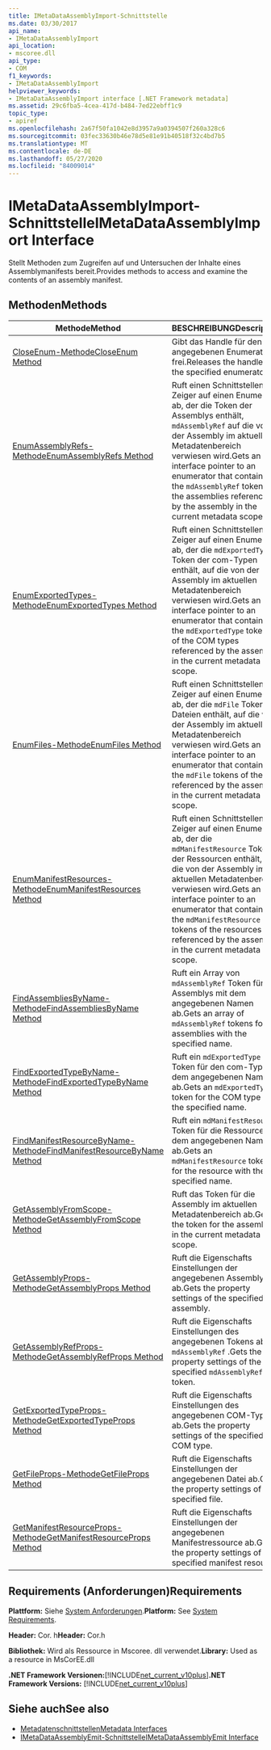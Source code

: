 ```yaml
---
title: IMetaDataAssemblyImport-Schnittstelle
ms.date: 03/30/2017
api_name:
- IMetaDataAssemblyImport
api_location:
- mscoree.dll
api_type:
- COM
f1_keywords:
- IMetaDataAssemblyImport
helpviewer_keywords:
- IMetaDataAssemblyImport interface [.NET Framework metadata]
ms.assetid: 29c6fba5-4cea-417d-b484-7ed22ebff1c9
topic_type:
- apiref
ms.openlocfilehash: 2a67f50fa1042e8d3957a9a0394507f260a328c6
ms.sourcegitcommit: 03fec33630b46e78d5e81e91b40518f32c4bd7b5
ms.translationtype: MT
ms.contentlocale: de-DE
ms.lasthandoff: 05/27/2020
ms.locfileid: "84009014"
---
```

# <a name="imetadataassemblyimport-interface"></a><span data-ttu-id="24621-102">IMetaDataAssemblyImport-Schnittstelle</span><span class="sxs-lookup"><span data-stu-id="24621-102">IMetaDataAssemblyImport Interface</span></span>
<span data-ttu-id="24621-103">Stellt Methoden zum Zugreifen auf und Untersuchen der Inhalte eines Assemblymanifests bereit.</span><span class="sxs-lookup"><span data-stu-id="24621-103">Provides methods to access and examine the contents of an assembly manifest.</span></span>  
  
## <a name="methods"></a><span data-ttu-id="24621-104">Methoden</span><span class="sxs-lookup"><span data-stu-id="24621-104">Methods</span></span>  
  
|<span data-ttu-id="24621-105">Methode</span><span class="sxs-lookup"><span data-stu-id="24621-105">Method</span></span>|<span data-ttu-id="24621-106">BESCHREIBUNG</span><span class="sxs-lookup"><span data-stu-id="24621-106">Description</span></span>|  
|------------|-----------------|  
|[<span data-ttu-id="24621-107">CloseEnum-Methode</span><span class="sxs-lookup"><span data-stu-id="24621-107">CloseEnum Method</span></span>](imetadataassemblyimport-closeenum-method.md)|<span data-ttu-id="24621-108">Gibt das Handle für den angegebenen Enumerator frei.</span><span class="sxs-lookup"><span data-stu-id="24621-108">Releases the handle to the specified enumerator.</span></span>|  
|[<span data-ttu-id="24621-109">EnumAssemblyRefs-Methode</span><span class="sxs-lookup"><span data-stu-id="24621-109">EnumAssemblyRefs Method</span></span>](imetadataassemblyimport-enumassemblyrefs-method.md)|<span data-ttu-id="24621-110">Ruft einen Schnittstellen Zeiger auf einen Enumerator ab, der die Token der Assemblys enthält, `mdAssemblyRef` auf die von der Assembly im aktuellen Metadatenbereich verwiesen wird.</span><span class="sxs-lookup"><span data-stu-id="24621-110">Gets an interface pointer to an enumerator that contains the `mdAssemblyRef` tokens of the assemblies referenced by the assembly in the current metadata scope.</span></span>|  
|[<span data-ttu-id="24621-111">EnumExportedTypes-Methode</span><span class="sxs-lookup"><span data-stu-id="24621-111">EnumExportedTypes Method</span></span>](imetadataassemblyimport-enumexportedtypes-method.md)|<span data-ttu-id="24621-112">Ruft einen Schnittstellen Zeiger auf einen Enumerator ab, der die `mdExportedType` Token der com-Typen enthält, auf die von der Assembly im aktuellen Metadatenbereich verwiesen wird.</span><span class="sxs-lookup"><span data-stu-id="24621-112">Gets an interface pointer to an enumerator that contains the `mdExportedType` tokens of the COM types referenced by the assembly in the current metadata scope.</span></span>|  
|[<span data-ttu-id="24621-113">EnumFiles-Methode</span><span class="sxs-lookup"><span data-stu-id="24621-113">EnumFiles Method</span></span>](imetadataassemblyimport-enumfiles-method.md)|<span data-ttu-id="24621-114">Ruft einen Schnittstellen Zeiger auf einen Enumerator ab, der die `mdFile` Token der Dateien enthält, auf die von der Assembly im aktuellen Metadatenbereich verwiesen wird.</span><span class="sxs-lookup"><span data-stu-id="24621-114">Gets an interface pointer to an enumerator that contains the `mdFile` tokens of the files referenced by the assembly in the current metadata scope.</span></span>|  
|[<span data-ttu-id="24621-115">EnumManifestResources-Methode</span><span class="sxs-lookup"><span data-stu-id="24621-115">EnumManifestResources Method</span></span>](imetadataassemblyimport-enummanifestresources-method.md)|<span data-ttu-id="24621-116">Ruft einen Schnittstellen Zeiger auf einen Enumerator ab, der die `mdManifestResource` Token der Ressourcen enthält, auf die von der Assembly im aktuellen Metadatenbereich verwiesen wird.</span><span class="sxs-lookup"><span data-stu-id="24621-116">Gets an interface pointer to an enumerator that contains the `mdManifestResource` tokens of the resources referenced by the assembly in the current metadata scope.</span></span>|  
|[<span data-ttu-id="24621-117">FindAssembliesByName-Methode</span><span class="sxs-lookup"><span data-stu-id="24621-117">FindAssembliesByName Method</span></span>](imetadataassemblyimport-findassembliesbyname-method.md)|<span data-ttu-id="24621-118">Ruft ein Array von `mdAssemblyRef` Token für die Assemblys mit dem angegebenen Namen ab.</span><span class="sxs-lookup"><span data-stu-id="24621-118">Gets an array of `mdAssemblyRef` tokens for the assemblies with the specified name.</span></span>|  
|[<span data-ttu-id="24621-119">FindExportedTypeByName-Methode</span><span class="sxs-lookup"><span data-stu-id="24621-119">FindExportedTypeByName Method</span></span>](imetadataassemblyimport-findexportedtypebyname-method.md)|<span data-ttu-id="24621-120">Ruft ein `mdExportedType` Token für den com-Typ mit dem angegebenen Namen ab.</span><span class="sxs-lookup"><span data-stu-id="24621-120">Gets an `mdExportedType` token for the COM type with the specified name.</span></span>|  
|[<span data-ttu-id="24621-121">FindManifestResourceByName-Methode</span><span class="sxs-lookup"><span data-stu-id="24621-121">FindManifestResourceByName Method</span></span>](imetadataassemblyimport-findmanifestresourcebyname-method.md)|<span data-ttu-id="24621-122">Ruft ein `mdManifestResource` Token für die Ressource mit dem angegebenen Namen ab.</span><span class="sxs-lookup"><span data-stu-id="24621-122">Gets an `mdManifestResource` token for the resource with the specified name.</span></span>|  
|[<span data-ttu-id="24621-123">GetAssemblyFromScope-Methode</span><span class="sxs-lookup"><span data-stu-id="24621-123">GetAssemblyFromScope Method</span></span>](imetadataassemblyimport-getassemblyfromscope-method.md)|<span data-ttu-id="24621-124">Ruft das Token für die Assembly im aktuellen Metadatenbereich ab.</span><span class="sxs-lookup"><span data-stu-id="24621-124">Gets the token for the assembly in the current metadata scope.</span></span>|  
|[<span data-ttu-id="24621-125">GetAssemblyProps-Methode</span><span class="sxs-lookup"><span data-stu-id="24621-125">GetAssemblyProps Method</span></span>](imetadataassemblyimport-getassemblyprops-method.md)|<span data-ttu-id="24621-126">Ruft die Eigenschafts Einstellungen der angegebenen Assembly ab.</span><span class="sxs-lookup"><span data-stu-id="24621-126">Gets the property settings of the specified assembly.</span></span>|  
|[<span data-ttu-id="24621-127">GetAssemblyRefProps-Methode</span><span class="sxs-lookup"><span data-stu-id="24621-127">GetAssemblyRefProps Method</span></span>](imetadataassemblyimport-getassemblyrefprops-method.md)|<span data-ttu-id="24621-128">Ruft die Eigenschafts Einstellungen des angegebenen Tokens ab `mdAssemblyRef` .</span><span class="sxs-lookup"><span data-stu-id="24621-128">Gets the property settings of the specified `mdAssemblyRef` token.</span></span>|  
|[<span data-ttu-id="24621-129">GetExportedTypeProps-Methode</span><span class="sxs-lookup"><span data-stu-id="24621-129">GetExportedTypeProps Method</span></span>](imetadataassemblyimport-getexportedtypeprops-method.md)|<span data-ttu-id="24621-130">Ruft die Eigenschafts Einstellungen des angegebenen COM-Typs ab.</span><span class="sxs-lookup"><span data-stu-id="24621-130">Gets the property settings of the specified COM type.</span></span>|  
|[<span data-ttu-id="24621-131">GetFileProps-Methode</span><span class="sxs-lookup"><span data-stu-id="24621-131">GetFileProps Method</span></span>](imetadataassemblyimport-getfileprops-method.md)|<span data-ttu-id="24621-132">Ruft die Eigenschafts Einstellungen der angegebenen Datei ab.</span><span class="sxs-lookup"><span data-stu-id="24621-132">Gets the property settings of the specified file.</span></span>|  
|[<span data-ttu-id="24621-133">GetManifestResourceProps-Methode</span><span class="sxs-lookup"><span data-stu-id="24621-133">GetManifestResourceProps Method</span></span>](imetadataassemblyimport-getmanifestresourceprops-method.md)|<span data-ttu-id="24621-134">Ruft die Eigenschafts Einstellungen der angegebenen Manifestressource ab.</span><span class="sxs-lookup"><span data-stu-id="24621-134">Gets the property settings of the specified manifest resource.</span></span>|  
  
## <a name="requirements"></a><span data-ttu-id="24621-135">Requirements (Anforderungen)</span><span class="sxs-lookup"><span data-stu-id="24621-135">Requirements</span></span>  
 <span data-ttu-id="24621-136">**Plattform:** Siehe [System Anforderungen](../../get-started/system-requirements.md).</span><span class="sxs-lookup"><span data-stu-id="24621-136">**Platform:** See [System Requirements](../../get-started/system-requirements.md).</span></span>  
  
 <span data-ttu-id="24621-137">**Header:** Cor. h</span><span class="sxs-lookup"><span data-stu-id="24621-137">**Header:** Cor.h</span></span>  
  
 <span data-ttu-id="24621-138">**Bibliothek:** Wird als Ressource in Mscoree. dll verwendet.</span><span class="sxs-lookup"><span data-stu-id="24621-138">**Library:** Used as a resource in MsCorEE.dll</span></span>  
  
 <span data-ttu-id="24621-139">**.NET Framework Versionen:**[!INCLUDE[net_current_v10plus](../../../../includes/net-current-v10plus-md.md)]</span><span class="sxs-lookup"><span data-stu-id="24621-139">**.NET Framework Versions:** [!INCLUDE[net_current_v10plus](../../../../includes/net-current-v10plus-md.md)]</span></span>  
  
## <a name="see-also"></a><span data-ttu-id="24621-140">Siehe auch</span><span class="sxs-lookup"><span data-stu-id="24621-140">See also</span></span>

- [<span data-ttu-id="24621-141">Metadatenschnittstellen</span><span class="sxs-lookup"><span data-stu-id="24621-141">Metadata Interfaces</span></span>](metadata-interfaces.md)
- [<span data-ttu-id="24621-142">IMetaDataAssemblyEmit-Schnittstelle</span><span class="sxs-lookup"><span data-stu-id="24621-142">IMetaDataAssemblyEmit Interface</span></span>](imetadataassemblyemit-interface.md)
